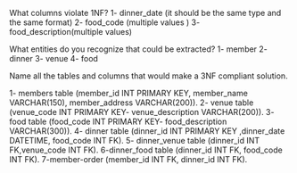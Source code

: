 What columns violate 1NF?
1- dinner_date (it should be the same type and the same format)
2- food_code (multiple values )
3- food_description(multiple values)

What entities do you recognize that could be extracted?
1- member
2- dinner
3- venue
4- food

Name all the tables and columns that would make a 3NF compliant solution.

1- members table (member_id INT PRIMARY KEY, member_name VARCHAR(150), member_address VARCHAR(200)).
2- venue table (venue_code INT PRIMARY KEY- venue_description VARCHAR(200)).
3- food table (food_code INT PRIMARY KEY- food_description VARCHAR(300)).
4- dinner table (dinner_id INT PRIMARY KEY ,dinner_date DATETIME, food_code INT FK).
5- dinner_venue table (dinner_id INT FK,venue_code INT FK).
6-dinner_food table (dinner_id INT FK, food_code INT FK).
7-member-order (member_id INT FK, dinner_id INT FK).
